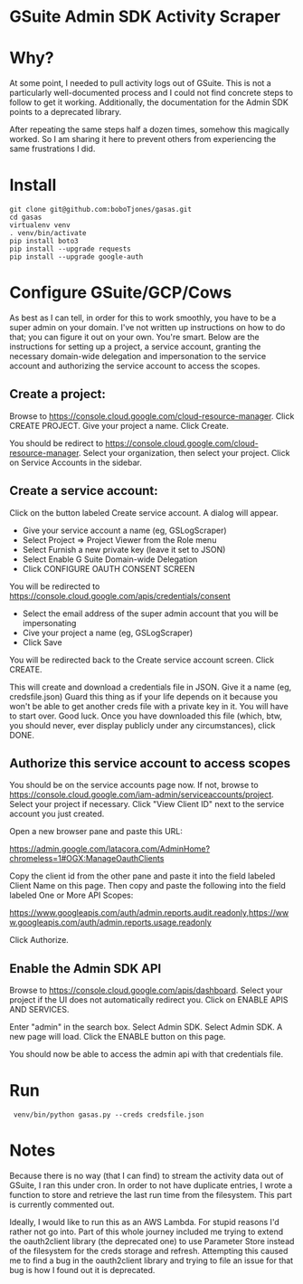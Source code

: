 # GSuite Admin SDK Activity Scraper

# Why?

At some point, I needed to pull activity logs out of GSuite. This is not a particularly well-documented process and I could not find concrete steps to follow to get it working. Additionally, the documentation for the Admin SDK points to a deprecated library. 

After repeating the same steps half a dozen times, somehow this magically worked. So I am sharing it here to prevent others from experiencing the same frustrations I did.

# Install

```
git clone git@github.com:boboTjones/gasas.git
cd gasas
virtualenv venv
. venv/bin/activate
pip install boto3
pip install --upgrade requests
pip install --upgrade google-auth
```

# Configure GSuite/GCP/Cows

As best as I can tell, in order for this to work smoothly, you have to be a super admin on your domain. I've not written up instructions on how to do that; you can figure it out on your own. You're smart. Below are the instructions for setting up a project, a service account, granting the necessary domain-wide delegation and impersonation to the service account and authorizing the service account to access the scopes.

## Create a project: 

Browse to https://console.cloud.google.com/cloud-resource-manager. Click CREATE PROJECT. Give your project a name. Click Create. 

You should be redirect to https://console.cloud.google.com/cloud-resource-manager. Select your organization, then select your project. Click on Service Accounts in the sidebar.

## Create a service account:

Click on the button labeled Create service account. A dialog will appear. 

  - Give your service account a name (eg, GSLogScraper)
  - Select Project => Project Viewer from the Role menu
  - Select Furnish a new private key (leave it set to JSON)
  - Select Enable G Suite Domain-wide Delegation
  - Click CONFIGURE OAUTH CONSENT SCREEN

You will be redirected to https://console.cloud.google.com/apis/credentials/consent

  - Select the email address of the super admin account that you will be impersonating
  - Cive your project a name (eg, GSLogScraper)
  - Click Save

You will be redirected back to the Create service account screen. Click CREATE.

This will create and download a credentials file in JSON. Give it a name (eg, credsfile.json) Guard this thing as if your life depends on it because you won't be able to get another creds file with a private key in it. You will have to start over. Good luck. Once you have downloaded this file (which, btw, you should never, ever display publicly under any circumstances), click DONE.

## Authorize this service account to access scopes

You should be on the service accounts page now. If not, browse to https://console.cloud.google.com/iam-admin/serviceaccounts/project. Select your project if necessary. Click "View Client ID" next to the service account you just created. 

Open a new browser pane and paste this URL:

https://admin.google.com/latacora.com/AdminHome?chromeless=1#OGX:ManageOauthClients

Copy the client id from the other pane and paste it into the field labeled Client Name on this page. Then copy and paste the following into the field labeled One or More API Scopes:

https://www.googleapis.com/auth/admin.reports.audit.readonly,https://www.googleapis.com/auth/admin.reports.usage.readonly

Click Authorize.

## Enable the Admin SDK API

Browse to https://console.cloud.google.com/apis/dashboard. Select your project if the UI does not automatically redirect you. Click on ENABLE APIS AND SERVICES. 

Enter "admin" in the search box. Select Admin SDK. Select Admin SDK. A new page will load. Click the ENABLE button on this page.

You should now be able to access the admin api with that credentials file.

# Run

```
 venv/bin/python gasas.py --creds credsfile.json
```

# Notes

Because there is no way (that I can find) to stream the activity data out of GSuite, I ran this under cron. In order to not have duplicate entries, I wrote a function to store and retrieve the last run time from the filesystem. This part is currently commented out.

Ideally, I would like to run this as an AWS Lambda. For stupid reasons I'd rather not go into. Part of this whole journey included me trying to extend the oauth2client library (the deprecated one) to use Parameter Store instead of the filesystem for the creds storage and refresh. Attempting this caused me to find a bug in the oauth2client library and trying to file an issue for that bug is how I found out it is deprecated. 
